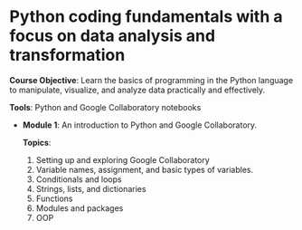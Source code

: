 # Python coding fundamentals with a focus on data analysis and transformation

**Course Objective**: Learn the basics of programming in the Python language to manipulate, visualize, and analyze data practically and effectively.

**Tools**: Python and Google Collaboratory notebooks

* **Module 1**: An introduction to Python and Google Collaboratory.

  **Topics**:
  1. Setting up and exploring Google Collaboratory 
  2. Variable names, assignment, and basic types of variables.
  3. Conditionals and loops
  4. Strings, lists, and dictionaries
  5. Functions
  6. Modules and packages
  7. OOP

